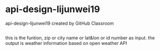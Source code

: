 # api-design-lijunwei19
api-design-lijunwei19 created by GitHub Classroom
##
this is the funtion, zip or city name or lat&lon or id number as input. the output is weather information based on open weather API
